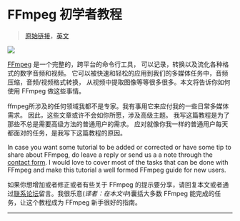 FFmpeg 初学者教程
============

> [原始链接][src]，[英文](00_tutorial_beginners.md)

![][logo]

[FFmpeg][link0] 是一个完整的，跨平台的命令行工具，
可以记录，转换以及流化各种格式的数字音频和视频。
它可以被快速和轻松的应用到我们的多媒体任务中，音频压缩，音频/视频格式转换，
从视频中提取图像等等很多很多。本文将告诉你如何使用 FFmpeg 做这些事情。

ffmpeg所涉及的任何领域我都不是专家。我有事用它来应付我的一些日常多媒体需求。
因此，这些文章或许不会如你所愿，涉及高级主题。
我写这篇教程是为了那些不总是需要高级方法的普通用户的需求。
应对就像你我一样的普通用户每天都面对的任务，是我写下这篇教程的原因。

In case you want some tutorial to be added or corrected or have some tip to share about FFmpeg, do leave a reply or send us a a note through the [contact form][link1]. I would love to cover most of the tasks that can be done with FFmpeg and make this tutorial a well formed FFmpeg guide for new users.

如果你想增加或者修正或者有些关于 FFmpeg 的提示要分享，请回复本文或者通过[联系论坛][link1]留言。我很乐意(*译者：在本文中*)囊括大多数 FFmpeg 能完成的任务，让这个教程成为 FFmpeg 新手很好的指南。


---------------------------------------------------------
[src]:http://linuxers.org/book/export/html/593
[link0]: http://ffmpeg.org/
[link1]: http://linuxers.org/contact
[link2]: apt://ffmpeg
[link3]: http://lame.sourceforge.net/index.php
[link4]: http://linuxers.org/tutorial/basic-audio-transcoding-options-ffmpeg
[link5]: http://linuxers.org/tutorial/basic-video-transcoding-options-ffmpeg
[link6]: http://linuxers.org/tutorial/ffmpeg-basics-beginners
[link7]: http://linuxers.org/tutorial/how-compress-audio-files-using-ffmpeg
[link8]: http://linuxers.org/tutorial/how-remove-audio-and-video-streams-media-file-using-ffmpeg
[link9]: http://linuxers.org/tutorial/basic-audio-transcoding-options-ffmpeg
[link10]: http://linuxers.org/tutorial/ffmpeg-basics-beginners
[link11]: http://linuxers.org/tutorial/how-crop-videos-using-ffmpeg
[link12]: http://linuxers.org/tutorial/how-pad-videos-using-ffmpeg
[link13]: http://linuxers.org/category/theora
[link14]: http://linuxers.org/tutorial/how-convert-video-files-various-other-video-formats-using-ffmpeg
[link15]: http://www.mp3-tech.org/tests/gb
[link16]: http://linuxers.org/tutorial/how-extract-images-video-using-ffmpeg
[link17]: http://linuxers.org/tutorial/ffmpeg-tutorial-beginners#comment-1085
[link18]: http://linuxers.org/tutorial/ffmpeg-tutorial-beginners

[logo]: http://linuxers.org/sites/default/files/article-logo/ffmpeg.png?1268646968
[img0]: http://linuxers.org/sites/default/files/article-logo/1268656256_gnome-app-install.png?1268656276
[img1]: http://linuxers.org/sites/default/files/article-logo/1268656103_package_multimedia.png?1268656477
[img2]: http://linuxers.org/sites/default/files/article-logo/1268551566_video_compress.png?1268551729
[img3]: http://linuxers.org/sites/default/files/article-logo/1268168814_xine.png?1268654938
[img4]: http://linuxers.org/sites/default/files/article-logo/1268632119_cut.png?1268632150
[img5]: http://linuxers.org/sites/default/files/article-logo/1268632243_images.png?1268632271
[img6]: http://linuxers.org/sites/default/files/article-logo/1268656154_applications-multimedia.png?1269441169
[img7]: http://linuxers.org/sites/default/files/article-logo/1280946741_Microphone.png?1280946765
[img8]: http://linuxers.org/sites/default/files/article-logo/1268632407_audio_wave.png?1268632487
[img9]: http://linuxers.org/sites/default/files/article-logo/FlashVideo_128px.png?1268632051